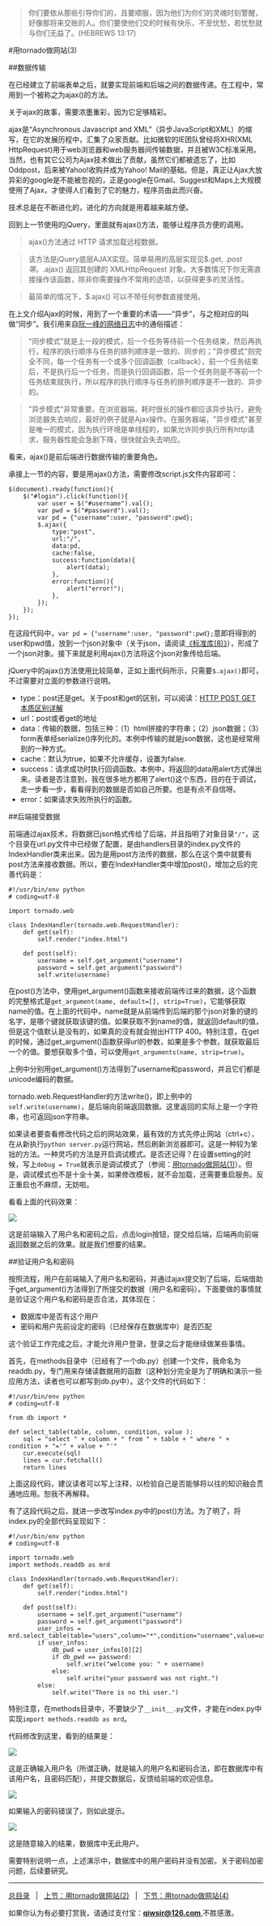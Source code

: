 >你们要依从那些引导你们的，且要顺服，因为他们为你们的灵魂时刻警醒，好像那将来交账的人。你们要使他们交的时候有快乐，不至忧愁，若忧愁就与你们无益了。(HEBREWS 13:17)

#用tornado做网站(3)

##数据传输

在已经建立了前端表单之后，就要实现前端和后端之间的数据传递。在工程中，常用到一个被称之为ajax()的方法。

关于ajax的故事，需要浓墨重彩，因为它足够精彩。

ajax是“Asynchronous Javascript and XML”（异步JavaScript和XML）的缩写，在它的发展历程中，汇集了众家贡献。比如微软的IE团队曾经将XHR(XML HttpRequest)用于web浏览器和web服务器间传输数据，并且被W3C标准采用。当然，也有其它公司为Ajax技术做出了贡献，虽然它们都被遗忘了，比如Oddpost，后来被Yahoo!收购并成为Yahoo! Mail的基础。但是，真正让Ajax大放异彩的google是不能被忽视的，正是google在Gmail、Suggest和Maps上大规模使用了Ajax，才使得人们看到了它的魅力，程序员由此而兴奋。

技术总是在不断进化的，进化的方向就是用着越来越方便。

回到上一节使用的jQuery，里面就有ajax()方法，能够让程序员方便的调用。

>ajax()方法通过 HTTP 请求加载远程数据。

>该方法是jQuery底层AJAX实现。简单易用的高层实现见$.get, $.post等。$.ajax() 返回其创建的 XMLHttpRequest 对象。大多数情况下你无需直接操作该函数，除非你需要操作不常用的选项，以获得更多的灵活性。

>最简单的情况下，$.ajax() 可以不带任何参数直接使用。

在上文介绍Ajax的时候，用到了一个重要的术语——“异步”，与之相对应的叫做“同步”。我引用来自[阮一峰的网络日志](http://www.ruanyifeng.com/blog/2012/12/asynchronous%EF%BC%BFjavascript.html)中的通俗描述：

>"同步模式"就是上一段的模式，后一个任务等待前一个任务结束，然后再执行，程序的执行顺序与任务的排列顺序是一致的、同步的；"异步模式"则完全不同，每一个任务有一个或多个回调函数（callback），前一个任务结束后，不是执行后一个任务，而是执行回调函数，后一个任务则是不等前一个任务结束就执行，所以程序的执行顺序与任务的排列顺序是不一致的、异步的。

>"异步模式"非常重要。在浏览器端，耗时很长的操作都应该异步执行，避免浏览器失去响应，最好的例子就是Ajax操作。在服务器端，"异步模式"甚至是唯一的模式，因为执行环境是单线程的，如果允许同步执行所有http请求，服务器性能会急剧下降，很快就会失去响应。

看来，ajax()是前后端进行数据传输的重要角色。

承接上一节的内容，要是用ajax()方法，需要修改script.js文件内容即可：

    $(document).ready(function(){
        $("#login").click(function(){
            var user = $("#username").val();
            var pwd = $("#password").val();
            var pd = {"username":user, "password":pwd};
            $.ajax({
                type:"post",
                url:"/",
                data:pd,
                cache:false,
                success:function(data){
                    alert(data);
                },
                error:function(){
                    alert("error!");
                },
            });
        });
    });
    
在这段代码中，`var pd = {"username":user, "password":pwd};`意即将得到的user和pwd值，放到一个json对象中（关于json，请阅读[《标准库(8)》](./227.md)），形成了一个json对象。接下来就是利用ajax()方法将这个json对象传给后端。

jQuery中的ajax()方法使用比较简单，正如上面代码所示，只需要`$.ajax()`即可，不过需要对立面的参数进行说明。

- type：post还是get。关于post和get的区别，可以阅读：[HTTP POST GET 本质区别详解](https://github.com/qiwsir/ITArticles/blob/master/Tornado/DifferenceHttpGetPost.md)
- url：post或者get的地址
- data：传输的数据，包括三种：（1）html拼接的字符串；（2）json数据；（3）form表单经serialize()序列化的。本例中传输的就是json数据，这也是经常用到的一种方式。
- cache：默认为true，如果不允许缓存，设置为false.
- success：请求成功时执行回调函数。本例中，将返回的data用alert方式弹出来。读者是否注意到，我在很多地方都用了alert()这个东西，目的在于调试，走一步看一步，看看得到的数据是否如自己所要。也是有点不自信呀。
- error：如果请求失败所执行的函数。

##后端接受数据

前端通过ajax技术，将数据已json格式传给了后端，并且指明了对象目录`"/"`，这个目录在url.py文件中已经做了配置，是由handlers目录的index.py文件的IndexHandler类来出来。因为是用post方法传的数据，那么在这个类中就要有post方法来接收数据。所以，要在IndexHandler类中增加post()，增加之后的完善代码是：

    #!/usr/bin/env python
    # coding=utf-8

    import tornado.web

    class IndexHandler(tornado.web.RequestHandler):
        def get(self):
            self.render("index.html")

        def post(self):
            username = self.get_argument("username")
            password = self.get_argument("password")
            self.write(username)

在post()方法中，使用get_argument()函数来接收前端传过来的数据，这个函数的完整格式是`get_argument(name, default=[], strip=True)`，它能够获取name的值。在上面的代码中，name就是从前端传到后端的那个json对象的键的名字，是哪个键就获取该键的值。如果获取不到name的值，就返回default的值，但是这个值默认是没有的，如果真的没有就会抛出HTTP 400。特别注意，在get的时候，通过get_argument()函数获得url的参数，如果是多个参数，就获取最后一个的值。要想获取多个值，可以使用`get_arguments(name, strip=true)`。

上例中分别用get_argument()方法得到了username和password，并且它们都是unicode编码的数据。

tornado.web.RequestHandler的方法write()，即上例中的`self.write(username)`，是后端向前端返回数据。这里返回的实际上是一个字符串，也可返回json字符串。

如果读者要查看修改代码之后的网站效果，最有效的方式先停止网站（ctrl+c），在从新执行`python server.py`运行网站，然后刷新浏览器即可。这是一种较为笨拙的方法。一种灵巧的方法是开启调试模式。是否还记得？在设置setting的时候，写上`debug = True`就表示是调试模式了（参阅：[用tornado做网站(1)](./303.md)）。但是，调试模式也不是十全十美，如果修改模板，就不会加载，还需要重启服务。反正重启也不麻烦，无妨啦。

看看上面的代码效果：

![](./3images/30501.png)

这是前端输入了用户名和密码之后，点击login按钮，提交给后端，后端再向前端返回数据之后的效果。就是我们想要的结果。

##验证用户名和密码

按照流程，用户在前端输入了用户名和密码，并通过ajax提交到了后端，后端借助于get_argument()方法得到了所提交的数据（用户名和密码）。下面要做的事情就是验证这个用户名和密码是否合法，其体现在：

- 数据库中是否有这个用户
- 密码和用户先前设定的密码（已经保存在数据库中）是否匹配

这个验证工作完成之后，才能允许用户登录，登录之后才能继续做某些事情。

首先，在methods目录中（已经有了一个db.py）创建一个文件，我命名为readdb.py，专门用来存储读数据用的函数（这种划分完全是为了明确和演示一些应用方法，读者也可以都写到db.py中）。这个文件的代码如下：

    #!/usr/bin/env python
    # coding=utf-8

    from db import *

    def select_table(table, column, condition, value ):
        sql = "select " + column + " from " + table + " where " + condition + "='" + value + "'"
        cur.execute(sql)
        lines = cur.fetchall()
        return lines

上面这段代码，建议读者可以写上注释，以检验自己是否能够将以往的知识融会贯通地应用。恕我不再解释。

有了这段代码之后，就进一步改写index.py中的post()方法。为了明了，将index.py的全部代码呈现如下：

    #!/usr/bin/env python
    # coding=utf-8

    import tornado.web
    import methods.readdb as mrd

    class IndexHandler(tornado.web.RequestHandler):
        def get(self):
            self.render("index.html")

        def post(self):
            username = self.get_argument("username")
            password = self.get_argument("password")
            user_infos = mrd.select_table(table="users",column="*",condition="username",value=username)
            if user_infos:
                db_pwd = user_infos[0][2]
                if db_pwd == password:
                    self.write("welcome you: " + username)
                else:
                    self.write("your password was not right.")
            else:
                self.write("There is no thi user.")

特别注意，在methods目录中，不要缺少了`__init__.py`文件，才能在index.py中实现`import methods.readdb as mrd`。

代码修改到这里，看到的结果是：

![](./3images/30502.png)

这是正确输入用户名（所谓正确，就是输入的用户名和密码合法，即在数据库中有该用户名，且密码匹配），并提交数据后，反馈给前端的欢迎信息。

![](./3images/30503.png)

如果输入的密码错误了，则如此提示。

![](./3images/30504.png)

这是随意输入的结果，数据库中无此用户。

需要特别说明一点，上述演示中，数据库中的用户密码并没有加密。关于密码加密问题，后续要研究。

------

[总目录](./index.md)&nbsp;&nbsp;&nbsp;|&nbsp;&nbsp;&nbsp;[上节：用tornado做网站(2)](./304.md)&nbsp;&nbsp;&nbsp;|&nbsp;&nbsp;&nbsp;[下节：用tornado做网站(4)](./306.md)

如果你认为有必要打赏我，请通过支付宝：**qiwsir@126.com**,不胜感激。